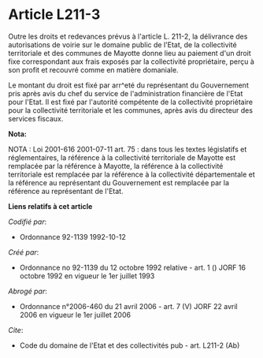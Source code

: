 # Article L211-3

Outre les droits et redevances prévus à l'article L. 211-2, la délivrance des autorisations de voirie sur le domaine public
de l'Etat, de la collectivité territoriale et des communes de Mayotte donne lieu au paiement d'un droit fixe correspondant
aux frais exposés par la collectivité propriétaire, perçu à son profit et recouvré comme en matière domaniale.

Le montant du droit est fixé par arr^eté du représentant du Gouvernement pris après avis du chef du service de
l'administration financière de l'Etat pour l'Etat. Il est fixé par l'autorité compétente de la collectivité propriétaire pour
la collectivité territoriale et les communes, après avis du directeur des services fiscaux.

**Nota:**

NOTA : Loi 2001-616 2001-07-11 art. 75 : dans tous les textes législatifs et réglementaires, la référence à la collectivité
territoriale de Mayotte est remplacée par la référence à Mayotte, la référence à la collectivité territoriale est remplacée
par la référence à la collectivité départementale et la référence au représentant du Gouvernement est remplacée par la
référence au représentant de l'Etat.

**Liens relatifs à cet article**

_Codifié par_:

  - Ordonnance 92-1139 1992-10-12

_Créé par_:

  - Ordonnance no 92-1139 du 12 octobre 1992 relative  - art. 1 () JORF 16 octobre 1992 en vigueur le 1er juillet 1993

_Abrogé par_:

  - Ordonnance n°2006-460 du 21 avril 2006 - art. 7 (V) JORF 22 avril 2006 en vigueur le 1er juillet 2006

_Cite_:

  - Code du domaine de l'Etat et des collectivités pub - art. L211-2 (Ab)
